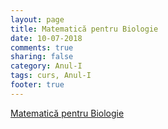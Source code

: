 ```yaml
---
layout: page
title: Matematică pentru Biologie
date: 10-07-2018
comments: true
sharing: false
category: Anul-I
tags: curs, Anul-I
footer: true
---
```


[Matematică pentru Biologie](pdf/curs-biologie.pdf)
